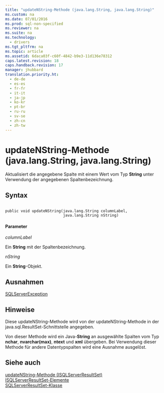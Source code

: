 ```yaml
---
title: "updateNString-Methode (java.lang.String, java.lang.String)"
ms.custom: na
ms.date: 07/01/2016
ms.prod: sql-non-specified
ms.reviewer: na
ms.suite: na
ms.technology: 
  - drivers
ms.tgt_pltfrm: na
ms.topic: article
ms.assetid: 6daca03f-c60f-4842-b9e3-11d136e78312
caps.latest.revision: 18
caps.handback.revision: 17
manager: jhubbard
translation.priority.ht: 
  - de-de
  - es-es
  - fr-fr
  - it-it
  - ja-jp
  - ko-kr
  - pt-br
  - ru-ru
  - sv-se
  - zh-cn
  - zh-tw
---
```

# updateNString-Methode (java.lang.String, java.lang.String)
  Aktualisiert die angegebene Spalte mit einem Wert vom Typ **String** unter Verwendung der angegebenen Spaltenbezeichnung.  
  
## Syntax  
  
```  
  
public void updateNString(java.lang.String columnLabel,  
                          java.lang.String nString)  
```  
  
#### Parameter  
 *columnLabel*  
  
 Ein **String** mit der Spaltenbezeichnung.  
  
 *nString*  
  
 Ein **String**\-Objekt.  
  
## Ausnahmen  
 [SQLServerException](../content/SQLServerException-Class.md)  
  
## Hinweise  
 Diese updateNString\-Methode wird von der updateNString\-Methode in der java.sql.ResultSet\-Schnittstelle angegeben.  
  
 Von dieser Methode wird ein Java\-**String** an ausgewählte Spalten vom Typ **nchar**, **nvarchar\(max\)**, **ntext** und **xml** übergeben. Bei Verwendung dieser Methode für andere Datentypspalten wird eine Ausnahme ausgelöst.  
  
## Siehe auch  
 [updateNString-Methode &#40;ISQLServerResultSet&#41;](../content/updateNString-Method--SQLServerResultSet-.md)   
 [ISQLServerResultSet-Elemente](../content/SQLServerResultSet-Members.md)   
 [SQLServerResultSet-Klasse](../content/SQLServerResultSet-Class.md)  
  
  